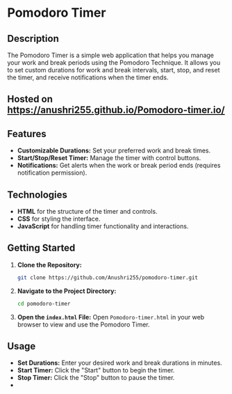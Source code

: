 # Pomodoro Timer

## Description

The Pomodoro Timer is a simple web application that helps you manage your work and break periods using the Pomodoro Technique. It allows you to set custom durations for work and break intervals, start, stop, and reset the timer, and receive notifications when the timer ends.

## Hosted on https://anushri255.github.io/Pomodoro-timer.io/

## Features

- **Customizable Durations:** Set your preferred work and break times.
- **Start/Stop/Reset Timer:** Manage the timer with control buttons.
- **Notifications:** Get alerts when the work or break period ends (requires notification permission).

## Technologies

- **HTML** for the structure of the timer and controls.
- **CSS** for styling the interface.
- **JavaScript** for handling timer functionality and interactions.

## Getting Started

1. **Clone the Repository:**
    ```bash
    git clone https://github.com/Anushri255/pomodoro-timer.git
    ```

2. **Navigate to the Project Directory:**
    ```bash
    cd pomodoro-timer
    ```

3. **Open the `index.html` File:**
    Open `Pomodoro-timer.html` in your web browser to view and use the Pomodoro Timer.

## Usage

- **Set Durations:** Enter your desired work and break durations in minutes.
- **Start Timer:** Click the "Start" button to begin the timer.
- **Stop Timer:** Click the "Stop" button to pause the timer.
-
